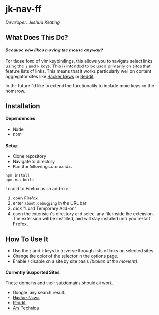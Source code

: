 # jk-nav-ff

_Developer: Joshua Keating_

## What Does This Do?

#### _Because who likes moving the mouse anyway?_
For those fond of vim keybindings, this allows you to navigate select links using the `j` and `k` keys. This is intended to be used primarily on sites that feature lists of links. This means that it works particularly well on content aggregator sites like [Hacker News](https://news.ycombinator.com) or [Reddit](https://www.reddit.com/).

In the future I'd like to extend the functionality to include more keys on the homerow.


## Installation

#### Dependencies

 - Node
 - npm

#### Setup

 - Clone repository
 - Navigate to directory
 - Run the following commands:
```
npm install
npm run build
```

To add to Firefox as an add-on:
1. open Firefox
2. enter `about:debugging` in the URL bar
3. click "Load Temporary Add-on"
4. open the extension's directory and select any file inside the extension.
The extension will be installed, and will stay installed until you restart Firefox. 

## How To Use It
 
 - Use the `j` and `k` keys to traverse through lists of links on selected sites.
 - Change the color of the selector in the options page.
 - Enable / disable on a site by site basis _(broken at the moment)_.
 
#### Currently Supported Sites

 These domains and their subdomains should all work.

 - Google: any search result.
 - [Hacker News](https://news.ycombinator.com)
 - [Reddit](https://www.reddit.com/)
 - [Ars Technica](https://arstechnica.com/)